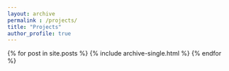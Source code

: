```yaml
---
layout: archive
permalink : /projects/
title: "Projects"
author_profile: true
---
```



{% for post in site.posts %}
    {% include archive-single.html %}
{% endfor %}

